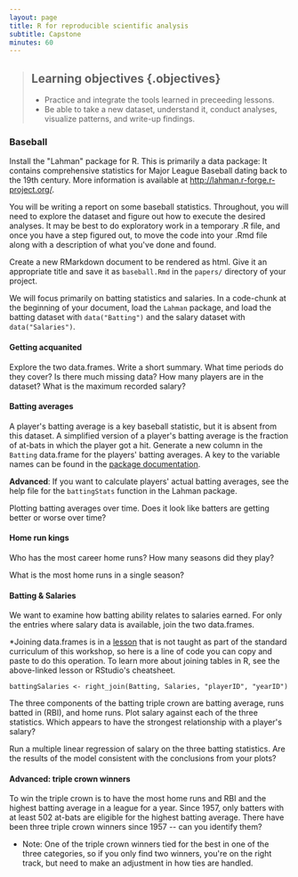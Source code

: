 ```yaml
---
layout: page
title: R for reproducible scientific analysis
subtitle: Capstone
minutes: 60
---
```




> ## Learning objectives {.objectives}
>
> - Practice and integrate the tools learned in preceeding lessons.
> - Be able to take a new dataset, understand it, conduct analyses, 
> visualize patterns, and write-up findings.
>

### Baseball

Install the "Lahman" package for R. This is primarily a data package: It contains comprehensive statistics for Major League Baseball dating back to the 19th century. More information is available at <http://lahman.r-forge.r-project.org/>.

You will be writing a report on some baseball statistics. Throughout, you will need to explore the dataset and figure out how to execute the desired analyses. It may be best to do exploratory work in a temporary .R file, and once you have a step figured out, to move the code into your .Rmd file along with a description of what you've done and found.

Create a new RMarkdown document to be rendered as html. Give it an appropriate title and save it as `baseball.Rmd` in the `papers/` directory of your project.

We will focus primarily on batting statistics and salaries. In a code-chunk at the beginning of your document, load the `Lahman` package, and load the batting dataset with `data("Batting")` and the salary dataset with `data("Salaries")`.

#### Getting acquanited

Explore the two data.frames. Write a short summary. What time periods do they cover? Is there much missing data? How many players are in the dataset? What is the maximum recorded salary?

#### Batting averages

A player's batting average is a key baseball statistic, but it is absent from this dataset. A simplified version of a player's batting average is the fraction of at-bats in which the player got a hit. Generate a new column in the `Batting` data.frame for the players' batting averages. A key to the variable names can be found in the [package documentation](http://lahman.r-forge.r-project.org/doc/).

**Advanced**: If you want to calculate players' actual batting averages, see the help file for the `battingStats` function in the Lahman package.

Plotting batting averages over time. Does it look like batters are getting better or worse over time?

#### Home run kings

Who has the most career home runs? How many seasons did they play?

What is the most home runs in a single season?

#### Batting & Salaries

We want to examine how batting ability relates to salaries earned. For only the entries where salary data is available, join the two data.frames.

*Joining data.frames is in a [lesson](http://data-lessons.github.io/gapminder-R/12-joins.html) that is not taught as part of the standard curriculum of this workshop, so here is a line of code you can copy and paste to do this operation. To learn more about joining tables in R, see the above-linked lesson or RStudio's cheatsheet. 

```
battingSalaries <- right_join(Batting, Salaries, "playerID", "yearID")
```

The three components of the batting triple crown are batting average, runs batted in (RBI), and home runs. Plot salary against each of the three statistics. Which appears to have the strongest relationship with a player's salary? 

Run a multiple linear regression of salary on the three batting statistics. Are the results of the model consistent with the conclusions from your plots?

#### Advanced: triple crown winners

To win the triple crown is to have the most home runs and RBI and the highest batting average in a league for a year. Since 1957, only batters with at least 502 at-bats are eligible for the highest batting average. There have been three triple crown winners since 1957 -- can you identify them?

- Note: One of the triple crown winners tied for the best in one of the three categories, so if you only find two winners, you're on the right track, but need to make an adjustment in how ties are handled.
